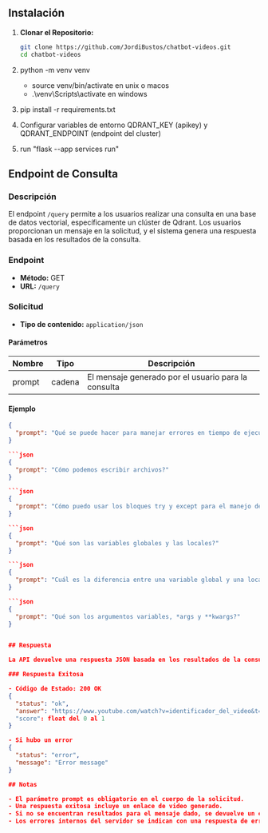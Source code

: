 ## Instalación

1. **Clonar el Repositorio:**
   ```bash
   git clone https://github.com/JordiBustos/chatbot-videos.git
   cd chatbot-videos

2. python -m venv venv
    - source venv/bin/activate en unix o macos
    - .\venv\Scripts\activate en windows

3. pip install -r requirements.txt

4. Configurar variables de entorno QDRANT_KEY (apikey) y QDRANT_ENDPOINT (endpoint del cluster)

5. run "flask --app services run"

## Endpoint de Consulta

### Descripción

El endpoint `/query` permite a los usuarios realizar una consulta en una base de datos vectorial, específicamente un clúster de Qdrant. Los usuarios proporcionan un mensaje en la solicitud, y el sistema genera una respuesta basada en los resultados de la consulta.

### Endpoint

- **Método:** GET
- **URL:** `/query`

### Solicitud

- **Tipo de contenido:** `application/json`

#### Parámetros

| Nombre   | Tipo    | Descripción                           |
| -------- | ------- | ------------------------------------- |
| prompt   | cadena  | El mensaje generado por el usuario para la consulta|

#### Ejemplo

```json
{
  "prompt": "Qué se puede hacer para manejar errores en tiempo de ejecución?"
}

```json
{
  "prompt": "Cómo podemos escribir archivos?"
}

```json
{
  "prompt": "Cómo puedo usar los bloques try y except para el manejo de errores?"
}

```json
{
  "prompt": "Qué son las variables globales y las locales?"
}

```json
{
  "prompt": "Cuál es la diferencia entre una variable global y una local?"
}

```json
{
  "prompt": "Qué son los argumentos variables, *args y **kwargs?"
}


## Respuesta

La API devuelve una respuesta JSON basada en los resultados de la consulta.

### Respuesta Exitosa

- Código de Estado: 200 OK
{
  "status": "ok",
  "answer": "https://www.youtube.com/watch?v=identificador_del_video&t=tiempo_en_segundos"
  "score": float del 0 al 1
}

- Si hubo un error 
{
  "status": "error",
  "message": "Error message"
}

## Notas

- El parámetro prompt es obligatorio en el cuerpo de la solicitud.
- Una respuesta exitosa incluye un enlace de video generado.
- Si no se encuentran resultados para el mensaje dado, se devuelve un error 404.
- Los errores internos del servidor se indican con una respuesta de error 500.
